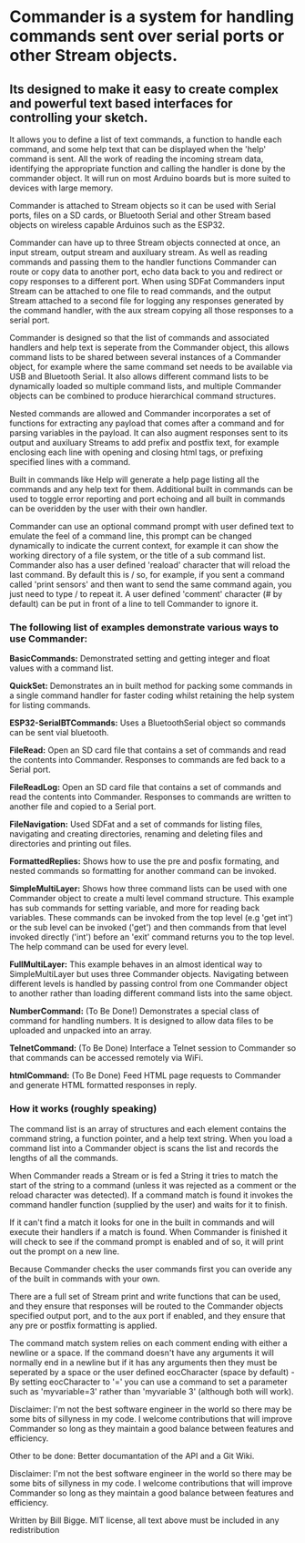 # Commander is a system for handling commands sent over serial ports or other Stream objects.

## Its designed to make it easy to create complex and powerful text based interfaces for controlling your sketch.

It allows you to define a list of text commands, a function to handle each command, and some help text that can be displayed when the 'help' command is sent. All the work of reading the incoming stream data, identifying the appropriate function and calling the handler is done by the commander object. It will run on most Arduino boards but is more suited to devices with large memory.

Commander is attached to Stream objects so it can be used with Serial ports, files on a SD cards, or Bluetooth Serial and other Stream based objects on wireless capable Arduinos such as the ESP32.

Commander can have up to three Stream objects connected at once, an input stream, output stream and auxiluary stream. As well as reading commands and passing them to the handler functions Commander can route or copy data to another port, echo data back to you and redirect or copy responses to a different port. When using SDFat Commanders input Stream can be attached to one file to read commands, and the output Stream attached to a second file for logging any responses generated by the command handler, with the aux stream copying all those responses to a serial port.

Commander is designed so that the list of commands and associated handlers and help text is seperate from the Commander object, this allows command lists to be shared between several instances of a Commander object, for example where the same command set needs to be available via USB and Bluetooth Serial. It also allows different command lists to be dynamically loaded so multiple command lists, and multiple Commander objects can be combined to produce hierarchical command structures.

Nested commands are allowed and Commander incorporates a set of functions for extracting any payload that comes after a command and for parsing variables in the payload. It can also augment responses sent to its output and auxiluary Streams to add prefix and postfix text, for example enclosing each line with opening and closing html tags, or prefixing specified lines with a command.

Built in commands like Help will generate a help page listing all the commands and any help text for them. Additional built in commands can be used to toggle error reporting and port echoing and all built in commands can be overidden by the user with their own handler.

Commander can use an optional command prompt with user defined text to emulate the feel of a command line, this prompt can be changed dynamically to indicate the current context, for example it can show the working directory of a file system, or the title of a sub command list. Commander also has a user defined 'reaload' character that will reload the last command. By default this is / so, for example, if you sent a command called 'print sensors' and then want to send the same command again, you just need to type / to repeat it. A user defined 'comment' character (# by default) can be put in front of a line to tell Commander to ignore it.

### The following list of examples demonstrate various ways to use Commander:

__BasicCommands:__ Demonstrated setting and getting integer and float values with a command list.

__QuickSet:__ Demonstrates an in built method for packing some commands in a single command handler for faster coding whilst retaining the help system for listing commands.

__ESP32-SerialBTCommands:__ Uses a BluetoothSerial object so commands can be sent vial bluetooth.

__FileRead:__ Open an SD card file that contains a set of commands and read the contents into Commander. Responses to commands are fed back to a Serial port.

__FileReadLog:__ Open an SD card file that contains a set of commands and read the contents into Commander. Responses to commands are written to another file and copied to a Serial port.

__FileNavigation:__ Used SDFat and a set of commands for listing files, navigating and creating directories, renaming and deleting files and directories and printing out files.

__FormattedReplies:__ Shows how to use the pre and posfix formating, and nested commands so formatting for another command can be invoked.

__SimpleMultiLayer:__ Shows how three command lists can be used with one Commander object to create a multi level command structure. This example has sub commands for setting variable, and more for reading back variables. These commands can be invoked from the top level (e.g 'get int') or the sub level can be invoked ('get') and then commands from that level invoked directly ('int') before an 'exit' command returns you to the top level. The help command can be used for every level.

__FullMultiLayer:__ This example behaves in an almost identical way to SimpleMultiLayer but uses three Commander objects. Navigating between different levels is handled by passing control from one Commander object to another rather than loading different command lists into the same object.

__NumberCommand:__ (To Be Done!) Demonstrates a special class of command for handling numbers. It is designed to allow data files to be uploaded and unpacked into an array.

__TelnetCommand:__ (To Be Done) Interface a Telnet session to Commander so that commands can be accessed remotely via WiFi.

__htmlCommand:__ (To Be Done) Feed HTML page requests to Commander and generate HTML formatted responses in reply.


### How it works (roughly speaking)

The command list is an array of structures and each element contains the command string, a function pointer, and a help text string. When you load a command list into a Commander object is scans the list and records the lengths of all the commands.

When Commander reads a Stream or is fed a String it tries to match the start of the string to a command (unless it was rejected as a comment or the reload character was detected). If a command match is found it invokes the command handler function (supplied by the user) and waits for it to finish.

If it can't find a match it looks for one in the built in commands and will execute their handlers if a match is found. When Commander is finished it will check to see if the command prompt is enabled and of so, it will print out the prompt on a new line.

Because Commander checks the user commands first you can overide any of the built in commands with your own.

There are a full set of Stream print and write functions that can be used, and they ensure that responses will be routed to the Commander objects specified output port, and to the aux port if enabled, and they ensure that any pre or postfix formatting is applied.

The command match system relies on each comment ending with either a newline or a space. If the command doesn't have any arguments it will normally end in a newline but if it has any arguments then they must be seperated by a space or the user defined eocCharacter (space by default) - By setting eocCharacter to '=' you can use a command to set a parameter such as 'myvariable=3' rather than 'myvariable 3' (although both will work).

Disclaimer: I'm not the best software engineer in the world so there may be some bits of sillyness in my code. I welcome contributions that will improve Commander so long as they maintain a good balance between features and efficiency.

Other to be done: Better documantation of the API and a Git Wiki.

Disclaimer: I'm not the best software engineer in the world so there may be some bits of sillyness in my code. I welcome contributions that will improve Commander so long as they maintain a good balance between features and efficiency.

Written by Bill Bigge.
MIT license, all text above must be included in any redistribution
